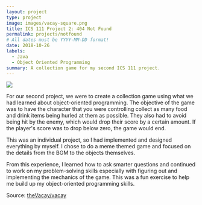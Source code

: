 ```yaml
---
layout: project
type: project
image: images/vacay-square.png
title: ICS 111 Project 2: 404 Not Found
permalink: projects/notfound
# All dates must be YYYY-MM-DD format!
date: 2018-10-26
labels:
  - Java
  - Object Oriented Programming
summary: A collection game for my second ICS 111 project.
---
```


<img class="ui medium right floated rounded image" src="../images/vacay-home-page.png">

For our second project, we were to create a collection game using what we had learned about object-oriented programming. The objective of the game was to have the character that you were controlling collect as many food and drink items being hurled at them as possible. They also had to avoid being hit by the enemy, which would drop their score by a certain amount. If the player's score was to drop below zero, the game would end.

This was an individual project, so I had implemented and designed everything by myself. I chose to do a meme themed game and focused on the details from the BGM to the objects themselves.

From this experience, I learned how to ask smarter questions and continued to work on my problem-solving skills especially with figuring out and implementing the mechanics of the game. This was a fun exercise to help me build up my object-oriented programming skills.
 
Source: <a href="https://github.com/theVacay/vacay"><i class="large github icon"></i>theVacay/vacay</a>
